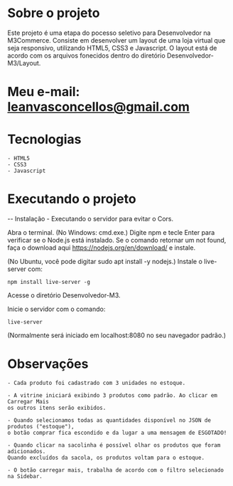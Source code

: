 # Sobre o projeto
Este projeto é uma etapa do pocesso seletivo para Desenvolvedor na M3Commerce.
Consiste em desenvolver um layout de uma loja virtual que seja responsivo, utilizando HTML5, CSS3 e Javascript. 
O layout está de acordo com os arquivos fonecidos dentro do diretório Desenvolvedor-M3/Layout.

# Meu e-mail: leanvasconcellos@gmail.com

# Tecnologias
    - HTML5
    - CSS3
    - Javascript



# Executando o projeto

-- Instalação - Executando o servidor para evitar o Cors.

Abra o terminal. (No Windows: cmd.exe.)
Digite npm e tecle Enter para verificar se o Node.js está instalado.
Se o comando retornar um not found, faça o download aqui https://nodejs.org/en/download/ e instale. 

(No Ubuntu, você pode digitar sudo apt install -y nodejs.)
Instale o live-server com: 

```
npm install live-server -g
```

Acesse o diretório Desenvolvedor-M3.

Inicie o servidor com o comando:
```
live-server
```
(Normalmente será iniciado em localhost:8080 no seu navegador padrão.)

# Observações

    - Cada produto foi cadastrado com 3 unidades no estoque.

    - A vitrine iniciará exibindo 3 produtos como padrão. Ao clicar em Carregar Mais
    os outros itens serão exibidos.

    - Quando selecionamos todas as quantidades disponível no JSON de produtos ("estoque"),
    o botão comprar fica escondido e da lugar a uma mensagem de ESGOTADO!

    - Quando clicar na sacolinha é possível olhar os produtos que foram adicionados.
    Quando excluídos da sacola, os produtos voltam para o estoque.

    - O botão carregar mais, trabalha de acordo com o filtro selecionado na Sidebar.




